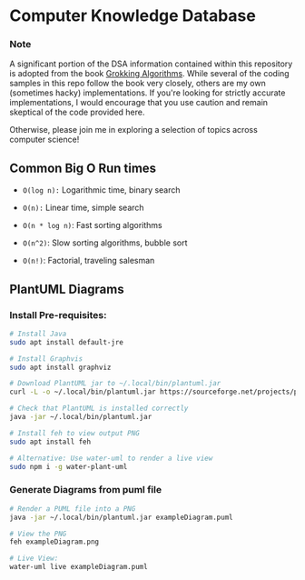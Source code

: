 # Computer Knowledge Database

### Note
A significant portion of the DSA information contained within this repository is adopted from the book [Grokking Algorithms](https://github.com/egonSchiele/grokking_algorithms).
While several of the coding samples in this repo follow the book very closely, others are my own (sometimes hacky) implementations.
If you're looking for strictly accurate implementations, I would encourage that you use caution and remain skeptical of the code provided here.

Otherwise, please join me in exploring a selection of topics across computer science! 

## Common Big O Run times
- `O(log n):` Logarithmic time, binary search

- `O(n):` Linear time, simple search

- `O(n * log n)`: Fast sorting algorithms

- `O(n^2)`: Slow sorting algorithms, bubble sort

- `O(n!)`: Factorial, traveling salesman




## PlantUML Diagrams


### Install Pre-requisites:
```bash
# Install Java
sudo apt install default-jre

# Install Graphvis
sudo apt install graphviz

# Download PlantUML jar to ~/.local/bin/plantuml.jar
curl -L -o ~/.local/bin/plantuml.jar https://sourceforge.net/projects/plantuml/files/plantuml.jar/download

# Check that PlantUML is installed correctly
java -jar ~/.local/bin/plantuml.jar

# Install feh to view output PNG
sudo apt install feh

# Alternative: Use water-uml to render a live view
sudo npm i -g water-plant-uml

```

### Generate Diagrams from puml file
```bash
# Render a PUML file into a PNG
java -jar ~/.local/bin/plantuml.jar exampleDiagram.puml

# View the PNG
feh exampleDiagram.png

# Live View:
water-uml live exampleDiagram.puml
```



